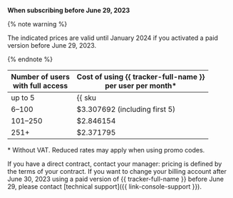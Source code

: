 **When subscribing before June 29, 2023**

{% note warning %}

The indicated prices are valid until January 2024 if you activated a paid version before June 29, 2023.

{% endnote %}

| Number of users <br>with full access | Cost of using {{ tracker-full-name }} <br>per user per month* |
| ----- | ----- |
| up to 5 | {{ sku|USD|b2b.tracker.license.v1|string }} |
| 6–100 | $3.307692 (including first 5) |
| 101–250 | $2.846154 |
| 251+ | $2.371795 |

\* Without VAT. Reduced rates may apply when using promo codes.

If you have a direct contract, contact your manager: pricing is defined by the terms of your contract.
If you want to change your billing account after June 30, 2023 using a paid version of {{ tracker-full-name }} before June 29, please contact [technical support]({{ link-console-support }}).